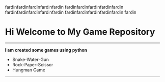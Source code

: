fardinfardinfardinfardinfardin
fardinfardinfardinfardinfardin
fardinfardinfardinfardinfardin
fardinfardinfardinfardinfardin
fardin

# Hi Welcome to My Game Repository
***

**I am created some games using python**
- Snake-Water-Gun
- Rock-Paper-Scissor
- Hungman Game
---



